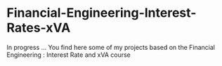 # Financial-Engineering-Interest-Rates-xVA
In progress ...
You find here some of my projects based on the Financial Engineering : Interest Rate and xVA course
